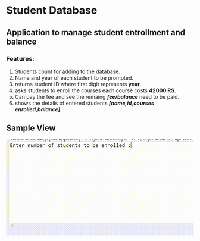 # Student Database
## Application to manage student entrollment and balance
### Features:
1. Students count for adding to the database.
2. Name and year of each student to be prompted.
3. returns student ID where first digit represents **year**.
4. asks students to enroll the courses each course costs **42000 RS**.
5. Can pay the fee and see the remaing ***fee/balance*** need to be paid.
6. shows the details of entered students ***[name,id,courses enrolled,balance]***.
## Sample View
![alt text](https://github.com/SRVikash/Student-Database/blob/master/Recording/Students-Database.gif)
